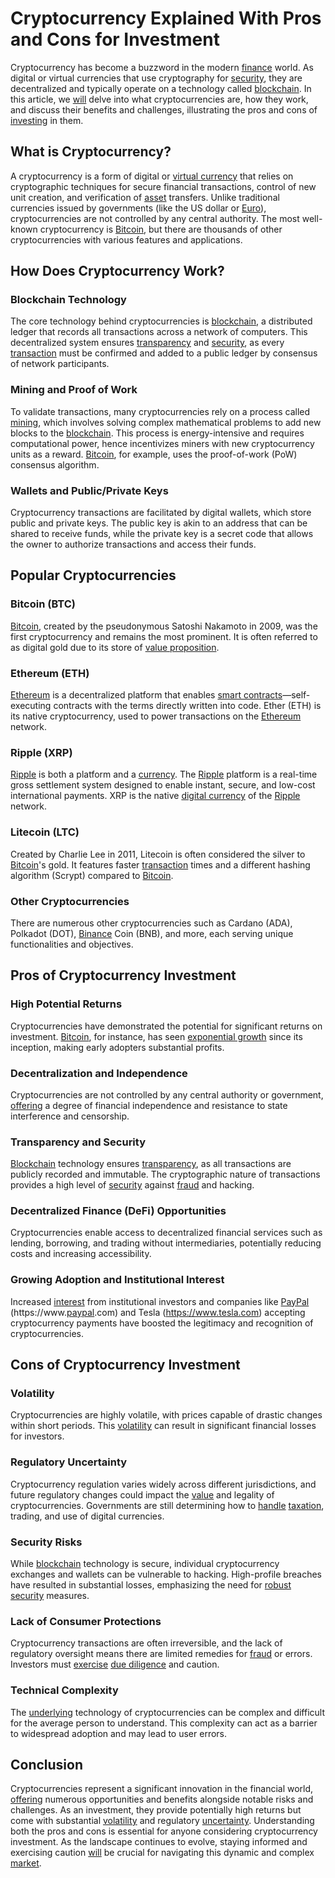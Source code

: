 # Cryptocurrency Explained With Pros and Cons for Investment

Cryptocurrency has become a buzzword in the modern [finance](../f/finance.md) world. As digital or virtual currencies that use cryptography for [security](../s/security.md), they are decentralized and typically operate on a technology called [blockchain](../b/blockchain_in_trading.md). In this article, we [will](../w/will.md) delve into what cryptocurrencies are, how they work, and discuss their benefits and challenges, illustrating the pros and cons of [investing](../i/investing.md) in them.

## What is Cryptocurrency?

A cryptocurrency is a form of digital or [virtual currency](../v/virtual_currency.md) that relies on cryptographic techniques for secure financial transactions, control of new unit creation, and verification of [asset](../a/asset.md) transfers. Unlike traditional currencies issued by governments (like the US dollar or [Euro](../e/euro.md)), cryptocurrencies are not controlled by any central authority. The most well-known cryptocurrency is [Bitcoin](../b/bitcoin.md), but there are thousands of other cryptocurrencies with various features and applications.

## How Does Cryptocurrency Work?

### Blockchain Technology

The core technology behind cryptocurrencies is [blockchain](../b/blockchain_in_trading.md), a distributed ledger that records all transactions across a network of computers. This decentralized system ensures [transparency](../t/transparency.md) and [security](../s/security.md), as every [transaction](../t/transaction.md) must be confirmed and added to a public ledger by consensus of network participants.

### Mining and Proof of Work

To validate transactions, many cryptocurrencies rely on a process called [mining](../m/mining.md), which involves solving complex mathematical problems to add new blocks to the [blockchain](../b/blockchain_in_trading.md). This process is energy-intensive and requires computational power, hence incentivizes miners with new cryptocurrency units as a reward. [Bitcoin](../b/bitcoin.md), for example, uses the proof-of-work (PoW) consensus algorithm.

### Wallets and Public/Private Keys

Cryptocurrency transactions are facilitated by digital wallets, which store public and private keys. The public key is akin to an address that can be shared to receive funds, while the private key is a secret code that allows the owner to authorize transactions and access their funds.

## Popular Cryptocurrencies

### Bitcoin (BTC)

[Bitcoin](../b/bitcoin.md), created by the pseudonymous Satoshi Nakamoto in 2009, was the first cryptocurrency and remains the most prominent. It is often referred to as digital gold due to its store of [value proposition](../v/value_proposition.md).

### Ethereum (ETH)

[Ethereum](../e/ethereum_.md) is a decentralized platform that enables [smart contracts](../s/smart_contracts_in_trading.md)—self-executing contracts with the terms directly written into code. Ether (ETH) is its native cryptocurrency, used to power transactions on the [Ethereum](../e/ethereum_.md) network.

### Ripple (XRP)

[Ripple](../r/ripple.md) is both a platform and a [currency](../c/currency.md). The [Ripple](../r/ripple.md) platform is a real-time gross settlement system designed to enable instant, secure, and low-cost international payments. XRP is the native [digital currency](../d/digital_currency.md) of the [Ripple](../r/ripple.md) network.

### Litecoin (LTC)

Created by Charlie Lee in 2011, Litecoin is often considered the silver to [Bitcoin](../b/bitcoin.md)'s gold. It features faster [transaction](../t/transaction.md) times and a different hashing algorithm (Scrypt) compared to [Bitcoin](../b/bitcoin.md).

### Other Cryptocurrencies

There are numerous other cryptocurrencies such as Cardano (ADA), Polkadot (DOT), [Binance](../b/binance.md) Coin (BNB), and more, each serving unique functionalities and objectives.

## Pros of Cryptocurrency Investment

### High Potential Returns

Cryptocurrencies have demonstrated the potential for significant returns on investment. [Bitcoin](../b/bitcoin.md), for instance, has seen [exponential growth](../e/exponential_growth.md) since its inception, making early adopters substantial profits.

### Decentralization and Independence

Cryptocurrencies are not controlled by any central authority or government, [offering](../o/offering.md) a degree of financial independence and resistance to state interference and censorship.

### Transparency and Security

[Blockchain](../b/blockchain_in_trading.md) technology ensures [transparency](../t/transparency.md), as all transactions are publicly recorded and immutable. The cryptographic nature of transactions provides a high level of [security](../s/security.md) against [fraud](../f/fraud.md) and hacking.

### Decentralized Finance (DeFi) Opportunities

Cryptocurrencies enable access to decentralized financial services such as lending, borrowing, and trading without intermediaries, potentially reducing costs and increasing accessibility.

### Growing Adoption and Institutional Interest

Increased [interest](../i/interest.md) from institutional investors and companies like [PayPal](../p/paypal.md) (https://www.[paypal](../p/paypal.md).com) and Tesla (https://www.tesla.com) accepting cryptocurrency payments have boosted the legitimacy and recognition of cryptocurrencies.

## Cons of Cryptocurrency Investment

### Volatility

Cryptocurrencies are highly volatile, with prices capable of drastic changes within short periods. This [volatility](../v/volatility.md) can result in significant financial losses for investors.

### Regulatory Uncertainty

Cryptocurrency regulation varies widely across different jurisdictions, and future regulatory changes could impact the [value](../v/value.md) and legality of cryptocurrencies. Governments are still determining how to [handle](../h/handle.md) [taxation](../t/taxation.md), trading, and use of digital currencies.

### Security Risks

While [blockchain](../b/blockchain_in_trading.md) technology is secure, individual cryptocurrency exchanges and wallets can be vulnerable to hacking. High-profile breaches have resulted in substantial losses, emphasizing the need for [robust](../r/robust.md) [security](../s/security.md) measures.

### Lack of Consumer Protections

Cryptocurrency transactions are often irreversible, and the lack of regulatory oversight means there are limited remedies for [fraud](../f/fraud.md) or errors. Investors must [exercise](../e/exercise.md) [due diligence](../d/due_diligence.md) and caution.

### Technical Complexity

The [underlying](../u/underlying.md) technology of cryptocurrencies can be complex and difficult for the average person to understand. This complexity can act as a barrier to widespread adoption and may lead to user errors.

## Conclusion

Cryptocurrencies represent a significant innovation in the financial world, [offering](../o/offering.md) numerous opportunities and benefits alongside notable risks and challenges. As an investment, they provide potentially high returns but come with substantial [volatility](../v/volatility.md) and regulatory [uncertainty](../u/uncertainty_in_trading.md). Understanding both the pros and cons is essential for anyone considering cryptocurrency investment. As the landscape continues to evolve, staying informed and exercising caution [will](../w/will.md) be crucial for navigating this dynamic and complex [market](../m/market.md).